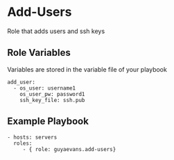 Add-Users
=========

Role that adds users and ssh keys


Role Variables
--------------

Variables are stored in the variable file of your playbook

	add_user:
      - os_user: username1
		os_user_pw: password1
		ssh_key_file: ssh.pub


Example Playbook
----------------


    - hosts: servers
      roles:
         - { role: guyaevans.add-users}


